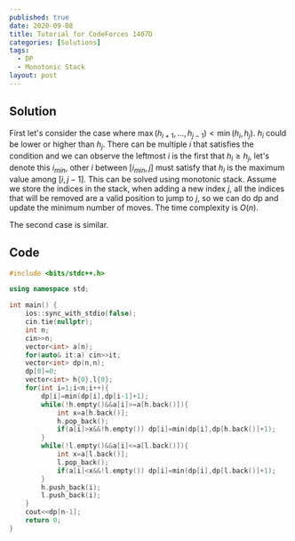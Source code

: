 ```yaml
---
published: true
date: 2020-09-08
title: Tutorial for CodeForces 1407D
categories: [Solutions]
tags:
  - DP
  - Monotonic Stack
layout: post
---
```




## Solution

First let's consider the case where $\max(h_{i + 1}, \ldots, h_{j - 1}) < \min(h_i, h_j)$. $h_i$ could be lower or higher than $h_j$. There can be multiple $i$ that satisfies the condition and we can observe the leftmost $i$ is the first that $h_i\ge h_j$, let's denote this $i_{min}$, other $i$ between $[i_{min},j]$ must satisfy that $h_i$ is the maximum value among $[i,j-1]$. This can be solved using monotonic stack. Assume we store the indices in the stack, when adding a new index $j$, all the indices that will be removed are a valid position to jump to $j$, so we can do dp and update the minimum number of moves. The time complexity is $O(n)$.

The second case is similar.

## Code

```cpp
#include <bits/stdc++.h>

using namespace std;

int main() {
    ios::sync_with_stdio(false);
    cin.tie(nullptr);
    int n;
    cin>>n;
    vector<int> a(n);
    for(auto& it:a) cin>>it;
    vector<int> dp(n,n);
    dp[0]=0;
    vector<int> h{0},l{0};
    for(int i=1;i<n;i++){
        dp[i]=min(dp[i],dp[i-1]+1);
        while(!h.empty()&&a[i]>=a[h.back()]){
            int x=a[h.back()];
            h.pop_back();
            if(a[i]>x&&!h.empty()) dp[i]=min(dp[i],dp[h.back()]+1);
        }
        while(!l.empty()&&a[i]<=a[l.back()]){
            int x=a[l.back()];
            l.pop_back();
            if(a[i]<x&&!l.empty()) dp[i]=min(dp[i],dp[l.back()]+1);
        }
        h.push_back(i);
        l.push_back(i);
    }
    cout<<dp[n-1];
    return 0;
}
```
